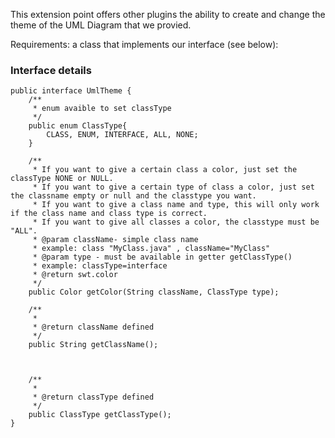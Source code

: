 This extension point offers other plugins the ability to create and change the theme of the UML Diagram that we provied.

Requirements: a class that implements our interface (see below):

### Interface details ###

```
public interface UmlTheme {
	/**
	 * enum avaible to set classType
	 */
	public enum ClassType{
		CLASS, ENUM, INTERFACE, ALL, NONE;
	}

	/**
	 * If you want to give a certain class a color, just set the classType NONE or NULL.
	 * If you want to give a certain type of class a color, just set the classname empty or null and the classtype you want.
	 * If you want to give a class name and type, this will only work if the class name and class type is correct.
	 * If you want to give all classes a color, the classtype must be "ALL".
	 * @param className- simple class name
	 * example: class "MyClass.java" , className="MyClass"
	 * @param type - must be available in getter getClassType()
	 * example: classType=interface
	 * @return swt.color
	 */
	public Color getColor(String className, ClassType type);
	
	/**
	 * 
	 * @return className defined
	 */
	public String getClassName();
	
	
	
	/**
	 * 
	 * @return classType defined
	 */
	public ClassType getClassType();
}

```